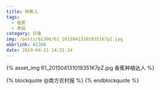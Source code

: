 ```yaml
---
title: 种蕉人
tags:
  - 香蕉
  - 老伯
category: 印象
img: /posts/61306/61_201504131019351K7pZ.jpg
abbrlink: 61306
date: 2019-04-21 14:21:24
---
```


{% asset_img 61_201504131019351K7pZ.jpg 香蕉种植达人 %}

{% blockquote @南方农村报 %}
{% endblockquote %}